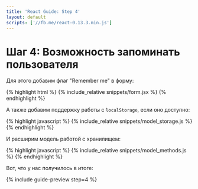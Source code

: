 ```yaml
---
title: 'React Guide: Step 4'
layout: default
scripts: ['//fb.me/react-0.13.3.min.js']
---
```


# Шаг 4: Возможность запоминать пользователя

Для этого добавим флаг "Remember me" в форму:

{% highlight html %}
{% include_relative snippets/form.jsx %}
{% endhighlight %}

А также добавим поддержку работы с `localStorage`, если оно доступно:

{% highlight javascript %}
{% include_relative snippets/model_storage.js %}
{% endhighlight %}

И расширим модель работой с хранилищем:

{% highlight javascript %}
{% include_relative snippets/model_methods.js %}
{% endhighlight %}

Вот, что у нас получилось в итоге:

{% include guide-preview step=4 %}
